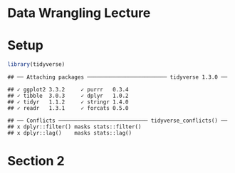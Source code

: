 Data Wrangling Lecture
================

# Setup

``` r
library(tidyverse)
```

    ## ── Attaching packages ───────────────────────── tidyverse 1.3.0 ──

    ## ✓ ggplot2 3.3.2     ✓ purrr   0.3.4
    ## ✓ tibble  3.0.3     ✓ dplyr   1.0.2
    ## ✓ tidyr   1.1.2     ✓ stringr 1.4.0
    ## ✓ readr   1.3.1     ✓ forcats 0.5.0

    ## ── Conflicts ──────────────────────────── tidyverse_conflicts() ──
    ## x dplyr::filter() masks stats::filter()
    ## x dplyr::lag()    masks stats::lag()

# Section 2
